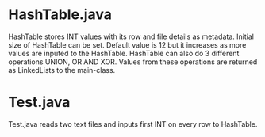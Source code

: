 # HashTable.java
HashTable stores INT values with its row and file details as metadata.
Initial size of HashTable can be set. Default value is 12 but it increases as more values are inputed to the HashTable.
HashTable can also do 3 different operations UNION, OR AND XOR.
Values from these operations are returned as LinkedLists to the main-class.

# Test.java
Test.java reads two text files and inputs first INT on every row to HashTable.

